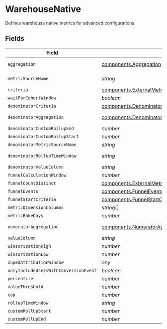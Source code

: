 # WarehouseNative

Defines warehouse native metrics for advanced configurations.


## Fields

| Field                                                                                                                                                  | Type                                                                                                                                                   | Required                                                                                                                                               | Description                                                                                                                                            |
| ------------------------------------------------------------------------------------------------------------------------------------------------------ | ------------------------------------------------------------------------------------------------------------------------------------------------------ | ------------------------------------------------------------------------------------------------------------------------------------------------------ | ------------------------------------------------------------------------------------------------------------------------------------------------------ |
| `aggregation`                                                                                                                                          | [components.Aggregation](../../models/components/aggregation.md)                                                                                       | :heavy_minus_sign:                                                                                                                                     | Allowed: count┃sum┃mean┃daily_participation┃ratio┃funnel┃count_distinct┃percentile                                                                     |
| `metricSourceName`                                                                                                                                     | *string*                                                                                                                                               | :heavy_minus_sign:                                                                                                                                     | For Count, Sum, Mean, User Count aggregation types: the name of metric source                                                                          |
| `criteria`                                                                                                                                             | [components.ExternalMetricDefinitionContractDtoCriteria](../../models/components/externalmetricdefinitioncontractdtocriteria.md)[]                     | :heavy_minus_sign:                                                                                                                                     | MetricEventCrtieria                                                                                                                                    |
| `waitForCohortWindow`                                                                                                                                  | *boolean*                                                                                                                                              | :heavy_minus_sign:                                                                                                                                     | N/A                                                                                                                                                    |
| `denominatorCriteria`                                                                                                                                  | [components.DenominatorCriteria](../../models/components/denominatorcriteria.md)[]                                                                     | :heavy_minus_sign:                                                                                                                                     | MetricEventCriteria                                                                                                                                    |
| `denominatorAggregation`                                                                                                                               | [components.DenominatorAggregation](../../models/components/denominatoraggregation.md)                                                                 | :heavy_minus_sign:                                                                                                                                     | Allowed: count┃sum┃mean┃daily_participation┃ratio┃funnel┃count_distinct┃percentile                                                                     |
| `denominatorCustomRollupEnd`                                                                                                                           | *number*                                                                                                                                               | :heavy_minus_sign:                                                                                                                                     | Custom end date for rollup in days since exposure.                                                                                                     |
| `denominatorCustomRollupStart`                                                                                                                         | *number*                                                                                                                                               | :heavy_minus_sign:                                                                                                                                     | Custom start date for rollup in days since exposure.                                                                                                   |
| `denominatorMetricSourceName`                                                                                                                          | *string*                                                                                                                                               | :heavy_minus_sign:                                                                                                                                     | Name of the metric source for the denominator.                                                                                                         |
| `denominatorRollupTimeWindow`                                                                                                                          | *string*                                                                                                                                               | :heavy_minus_sign:                                                                                                                                     | Time window for the denominator metric. Specify "custom" for a custom window.                                                                          |
| `denominatorValueColumn`                                                                                                                               | *string*                                                                                                                                               | :heavy_minus_sign:                                                                                                                                     | Column name for the denominator’s value.                                                                                                               |
| `funnelCalculationWindow`                                                                                                                              | *number*                                                                                                                                               | :heavy_minus_sign:                                                                                                                                     | Duration for counting funnel events in days.                                                                                                           |
| `funnelCountDistinct`                                                                                                                                  | [components.ExternalMetricDefinitionContractDtoFunnelCountDistinct](../../models/components/externalmetricdefinitioncontractdtofunnelcountdistinct.md) | :heavy_minus_sign:                                                                                                                                     | Allowed: users┃sessions for distinct count method in funnel events.                                                                                    |
| `funnelEvents`                                                                                                                                         | [components.FunnelEvents](../../models/components/funnelevents.md)[]                                                                                   | :heavy_minus_sign:                                                                                                                                     | List of funnel events with associated criteria and identifiers.                                                                                        |
| `funnelStartCriteria`                                                                                                                                  | [components.FunnelStartCriteria](../../models/components/funnelstartcriteria.md)                                                                       | :heavy_minus_sign:                                                                                                                                     | Allowed: start_event┃exposure to determine funnel start criteria.                                                                                      |
| `metricDimensionColumns`                                                                                                                               | *string*[]                                                                                                                                             | :heavy_minus_sign:                                                                                                                                     | Specify metadata columns for breaking down metric analysis.                                                                                            |
| `metricBakeDays`                                                                                                                                       | *number*                                                                                                                                               | :heavy_minus_sign:                                                                                                                                     | Number of days for metric baking; specify duration for analysis.                                                                                       |
| `numeratorAggregation`                                                                                                                                 | [components.NumeratorAggregation](../../models/components/numeratoraggregation.md)                                                                     | :heavy_minus_sign:                                                                                                                                     | Aggregation type for numerator; Allowed: count┃sum┃mean┃daily_participation┃ratio┃funnel┃count_distinct┃percentile.                                    |
| `valueColumn`                                                                                                                                          | *string*                                                                                                                                               | :heavy_minus_sign:                                                                                                                                     | Column name representing the metric’s value.                                                                                                           |
| `winsorizationHigh`                                                                                                                                    | *number*                                                                                                                                               | :heavy_minus_sign:                                                                                                                                     | High threshold for winsorization; must be between 0 and 1.                                                                                             |
| `winsorizationLow`                                                                                                                                     | *number*                                                                                                                                               | :heavy_minus_sign:                                                                                                                                     | Low threshold for winsorization; must be between 0 and 1.                                                                                              |
| `cupedAttributionWindow`                                                                                                                               | *any*                                                                                                                                                  | :heavy_minus_sign:                                                                                                                                     | Attribution window for CUPED adjustments in days.                                                                                                      |
| `onlyIncludeUsersWithConversionEvent`                                                                                                                  | *boolean*                                                                                                                                              | :heavy_minus_sign:                                                                                                                                     | Flag to include only users with a conversion event in the metric.                                                                                      |
| `percentile`                                                                                                                                           | *number*                                                                                                                                               | :heavy_minus_sign:                                                                                                                                     | Percentile value for statistical calculations.                                                                                                         |
| `valueThreshold`                                                                                                                                       | *number*                                                                                                                                               | :heavy_minus_sign:                                                                                                                                     | Threshold value for filtering metrics.                                                                                                                 |
| `cap`                                                                                                                                                  | *number*                                                                                                                                               | :heavy_minus_sign:                                                                                                                                     | Maximum cap for metric values.                                                                                                                         |
| `rollupTimeWindow`                                                                                                                                     | *string*                                                                                                                                               | :heavy_minus_sign:                                                                                                                                     | General time window for rollup; can specify custom settings.                                                                                           |
| `customRollUpStart`                                                                                                                                    | *number*                                                                                                                                               | :heavy_minus_sign:                                                                                                                                     | Custom start date for rollup in days since exposure.                                                                                                   |
| `customRollUpEnd`                                                                                                                                      | *number*                                                                                                                                               | :heavy_minus_sign:                                                                                                                                     | Custom end date for rollup in days since exposure.                                                                                                     |